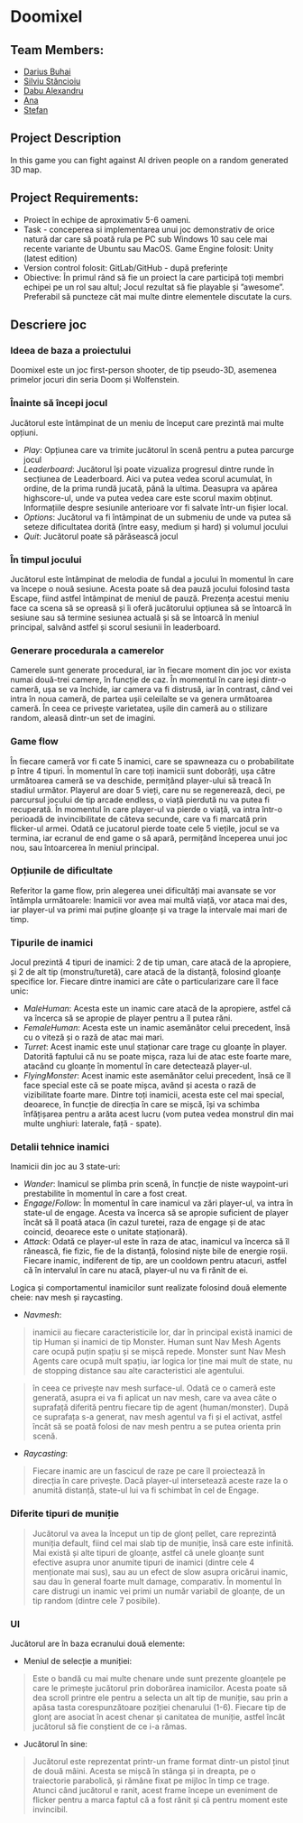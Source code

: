 # Doomixel

## Team Members:
 - [Darius Buhai](https://github.com/DariusBuhai)
 - [Silviu Stăncioiu](https://github.com/SilviuShader)
 - [Dabu Alexandru](https://github.com/DabuAlexandru)
 - [Ana](https://github.com/anayep)
 - [Stefan](https://github.com/svk-svk)

## Project Description
In this game you can fight against AI driven people on a random generated 3D map.

## Project Requirements:

- Proiect în echipe de aproximativ 5-6 oameni.
- Task - conceperea si implementarea unui joc demonstrativ de orice natură dar care să poată rula pe PC sub Windows 10 sau cele mai recente variante de Ubuntu sau MacOS.
Game Engine folosit: Unity (latest edition)
- Version control folosit: GitLab/GitHub - după preferințe
- Obiective: În primul rând să fie un proiect la care participă toți membri echipei pe un rol sau altul; Jocul rezultat să fie playable și ”awesome”. Preferabil să puncteze cât mai multe dintre elementele discutate la curs.

## Descriere joc
### Ideea de baza a proiectului
Doomixel este un joc first-person shooter, de tip pseudo-3D, asemenea primelor jocuri din seria Doom și Wolfenstein. 

### Înainte să începi jocul
Jucătorul este întâmpinat de un meniu de început care prezintă mai multe opțiuni.
* $Play:$ Opțiunea care va trimite jucătorul în scenă pentru a putea parcurge jocul
* $Leaderboard:$ Jucătorul își poate vizualiza progresul dintre runde în secțiunea de Leaderboard. Aici va putea vedea scorul acumulat, în ordine, de la prima rundă jucată, până la ultima. Deasupra va apărea highscore-ul, unde va putea vedea care este scorul maxim obținut. Informațiile despre sesiunile anterioare vor fi salvate într-un fișier local.
* $Options:$ Jucătorul va fi întâmpinat de un submeniu de unde va putea să seteze dificultatea dorită (între easy, medium și hard) și volumul jocului
* $Quit:$ Jucătorul poate să părăsească jocul

### În timpul jocului
Jucătorul este întâmpinat de melodia de fundal a jocului în momentul în care va începe o nouă sesiune. Acesta poate să dea pauză jocului folosind tasta Escape, fiind astfel întâmpinat de meniul de pauză. Prezența acestui meniu face ca scena să se opreasă și îi oferă jucătorului opțiunea să se întoarcă în sesiune sau să termine sesiunea actuală și să se întoarcă în meniul principal, salvând astfel și scorul sesiunii în leaderboard.

### Generare procedurala a camerelor
Camerele sunt generate procedural, iar în fiecare moment din joc vor exista numai două-trei camere, în funcție de caz. În momentul în care ieși dintr-o cameră, ușa se va închide, iar camera va fi distrusă, iar în contrast, când vei intra în noua cameră, de partea ușii celeilalte se va genera următoarea cameră. În ceea ce privește varietatea, ușile din cameră au o stilizare random, aleasă dintr-un set de imagini. 

### Game flow
În fiecare cameră vor fi cate 5 inamici, care se spawneaza cu o probabilitate p între 4 tipuri. În momentul în care toți inamicii sunt doborâți, ușa către următoarea cameră se va deschide, permițând player-ului să treacă în stadiul următor. Playerul are doar 5 vieți, care nu se regenerează, deci, pe parcursul jocului de tip arcade endless, o viață pierdută nu va putea fi recuperată. În momentul în care player-ul va pierde o viață, va intra într-o perioadă de invincibilitate de câteva secunde, care va fi marcată prin flicker-ul armei. Odată ce jucatorul pierde toate cele 5 viețile, jocul se va termina, iar ecranul de end game o să apară, permițând începerea unui joc nou, sau întoarcerea în meniul principal.

### Opțiunile de dificultate
Referitor la game flow, prin alegerea unei dificultăți mai avansate se vor întâmpla următoarele: Inamicii vor avea mai multă viață, vor ataca mai des, iar player-ul va primi mai puține gloanțe și va trage la intervale mai mari de timp.

### Tipurile de inamici
Jocul prezintă 4 tipuri de inamici: 2 de tip uman, care atacă de la apropiere, și 2 de alt tip (monstru/turetă), care atacă de la distanță, folosind gloanțe specifice lor. Fiecare dintre inamici are câte o particularizare care îl face unic:
* $Male Human:$ Acesta este un inamic care atacă de la apropiere, astfel că va încerca să se apropie de player pentru a îl putea răni.
* $Female Human:$ Acesta este un inamic asemănător celui precedent, însă cu o viteză și o rază de atac mai mari.
* $Turret:$ Acest inamic este unul staționar care trage cu gloanțe în player. Datorită faptului că nu se poate mișca, raza lui de atac este foarte mare, atacând cu gloanțe în momentul în care detectează player-ul.
* $FlyingMonster:$ Acest inamic este asemănător celui precedent, însă ce îl face special este că se poate mișca, având și acesta o rază de vizibilitate foarte mare. Dintre toți inamicii, acesta este cel mai special, deoarece, în funcție de direcția în care se mișcă, își va schimba înfățișarea pentru a arăta acest lucru (vom putea vedea monstrul din mai multe unghiuri: laterale, față - spate).

### Detalii tehnice inamici
Inamicii din joc au 3 state-uri:
* $Wander:$ Inamicul se plimba prin scenă, în funcție de niste waypoint-uri prestabilite în momentul în care a fost creat. 
* $Engage/Follow:$ În momentul în care inamicul va zări player-ul, va intra în state-ul de engage. Acesta va încerca să se apropie suficient de player încât să îl poată ataca (în cazul turetei, raza de engage și de atac coincid, deoarece este o unitate staționară).
* $Attack:$ Odată ce player-ul este în raza de atac, inamicul va încerca să îl rănească, fie fizic, fie de la distanță, folosind niște bile de energie roșii. Fiecare inamic, indiferent de tip, are un cooldown pentru atacuri, astfel că în intervalul în care nu atacă, player-ul nu va fi rănit de ei.

Logica și comportamentul inamicilor sunt realizate folosind două elemente cheie: nav mesh și raycasting.
* $Nav mesh$: 
> inamicii au fiecare caracteristicile lor, dar în principal există inamici de tip Human și inamici de tip Monster. Human sunt Nav Mesh Agents care ocupă puțin spațiu și se mișcă repede. Monster sunt Nav Mesh Agents care ocupă mult spațiu, iar logica lor ține mai mult de state, nu de stopping distance sau alte caracteristici ale agentului.

> în ceea ce privește nav mesh surface-ul. Odată ce o cameră este generată, asupra ei va fi aplicat un nav mesh, care va avea câte o suprafață diferită pentru fiecare tip de agent (human/monster). După ce suprafața s-a generat, nav mesh agentul va fi și el activat, astfel încât să se poată folosi de nav mesh pentru a se putea orienta prin scenă.

* $Raycasting$:
> Fiecare inamic are un fascicul de raze pe care îl proiectează în direcția în care privește. Dacă player-ul intersetează aceste raze la o anumită distanță, state-ul lui va fi schimbat în cel de Engage.

### Diferite tipuri de muniție
> Jucătorul va avea la început un tip de glonț pellet, care reprezintă muniția default, fiind cel mai slab tip de muniție, însă care este infinită. Mai există și alte tipuri de gloanțe, astfel că unele gloanțe sunt efective asupra unor anumite tipuri de inamici (dintre cele 4 menționate mai sus), sau au un efect de slow asupra oricărui inamic, sau dau în general foarte mult damage, comparativ. În momentul în care distrugi un inamic vei primi un număr variabil de gloanțe, de un tip random (dintre cele 7 posibile).

### UI
Jucătorul are în baza ecranului două elemente:
* Meniul de selecție a muniției:
> Este o bandă cu mai multe chenare unde sunt prezente gloanțele pe care le primește jucătorul prin doborârea inamicilor. Acesta poate să dea scroll printre ele pentru a selecta un alt tip de muniție, sau prin a apăsa tasta corespunzătoare poziției chenarului (1-6). Fiecare tip de glonț are asociat în acest chenar și canitatea de muniție, astfel încât jucătorul să fie conștient de ce i-a rămas.
* Jucătorul în sine:
> Jucătorul este reprezentat printr-un frame format dintr-un pistol ținut de două mâini. Acesta se mișcă în stânga și in dreapta, pe o traiectorie parabolică, și rămâne fixat pe mijloc în timp ce trage. Atunci când jucătorul e ranit, acest frame începe un eveniment de flicker pentru a marca faptul că a fost rănit și că pentru moment este invincibil.

